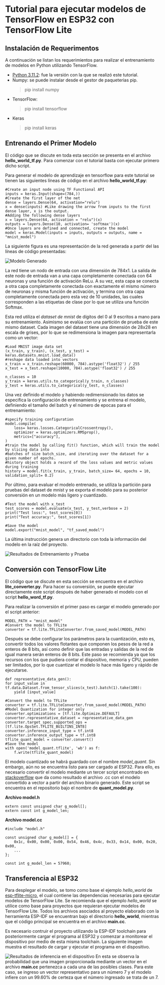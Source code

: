 # Tutorial para ejecutar modelos de TensorFlow en ESP32 con TensorFlow Lite

## Instalación de Requerimentos
A continuación se listan los requerimientos para realizar el entrenamiento de modelos en Python utilizando TensorFlow.
* [Python 3.11.2](https://www.python.org/downloads/release/python-3112/): fue la versión con la que se realizó este tutorial.
* Numpy: se puede instalar desde el gestor de paqueterias pip.
    >pip install numpy
* TensorFlow:
    >pip install tensorflow
* Keras
    >pip install keras

## Entrenando el Primer Modelo
El código que se discute en toda esta sección se presenta en el archivo **hello_world_tf.py**. Para comenzar con el tutorial basta con ejecutar primero dicho script. 

Para generar el modelo de aprendizaje en tensorflow para este tutorial se tienen las siguientes líneas de código en el archivo **hello_world_tf.py**:

    #Create an input node using TF Functional API
    inputs = keras.Input(shape=(784,))
    #Create the first layer of the net 
    dense = layers.Dense(64, activation="relu")
    x = dense(inputs) #Like drawing the arrow from inputs to the first dense layer, x is the output. 
    #Adding the following dense layers
    x = layers.Dense(64, activation = "relu")(x)
    outputs = layers.Dense(10, activation= 'softmax')(x)
    #Once layers are defined and connected, create the model
    model = keras.Model(inputs = inputs, outputs = outputs, name = "mnist_model")

La siguiente figura es una representación de la red generada a partir del las líneas de código presentadas:

![Modelo Generado](/Images/model.png)

La red tiene un nodo de entrada con una dimensión de 784x1. La salida de este nodo de entrada van a una capa completamente conectada con 64 neuronas y una función de activación ReLu. A su vez, esta capa se conecta a otra capa completamente conectada con exactamente el mismo número de neuronas y misma función de activación, y termina con otra capa completamente conectada pero esta vez de 10 unidades, las cuales corresponden a las etiquetas de clase por lo que se utiliza una función Softmax. 

Esta red utiliza el *dataset de mnist* de dígitos del 0 al 9 escritos a mano para su entrenamiento. Asimismo se evalúa con una partición de prueba de este mismo dataset. Cada imagen del dataset tiene una dimensión de 28x28 en escala de grises, por lo que se redimensiona la imagen para representarla como un vector: 

    #Load MNIST image data set
    (x_train, y_train), (x_test, y_test) = keras.datasets.mnist.load_data()
    #reshape data loaded into vectors
    x_train = x_train.reshape(60000, 784).astype('float32') / 255
    x_test = x_test.reshape(10000, 784).astype('float32') / 255

    n_classes = 10
    y_train = keras.utils.to_categorical(y_train, n_classes)
    y_test = keras.utils.to_categorical(y_test, n_classes)

Una vez definido el modelo y habiendo redimensionado los datos se especifica la configuración de entrenamiento y se entrena el modelo, definiendo el tamaño del batch y el número de epocas para el entrenamiento:

    #specify training configuration
    model.compile(
        loss= keras.losses.CategoricalCrossentropy(),
        optimizer = keras.optimizers.RMSprop(), 
        metrics=["accuracy"],
    )
    #train the model by calling fit() function, which will train the model by slicing data into
    #batches of size batch_size, and iterating over the dataset for a given number of epochs.
    #history object holds a record of the loss values and metric values during training
    history = model.fit(x_train, y_train, batch_size= 64, epochs = 10, validation_split= 0.2)

Por último, para evaluar el modelo entrenado, se utiliza la partición para pruebas del dataset de mnist y se exporta el modelo para su posterior conversión en un modelo más ligero y cuantizado.

    #Test the model with x_test
    test_scores = model.evaluate(x_test, y_test,verbose = 2)
    print("Test loss:", test_scores[0])
    print("Test accuracy:", test_scores[1])

    #Save the model
    model.export("mnist_model", "tf_saved_model")
La última instrucción genera un directorio con toda la información del modelo en la raíz del proyecto.

![Resultados de Entrenamiento y Prueba](/Images/training_test_results.png)

## Conversión con TensorFlow Lite
El código que se discute en esta sección se encuentra en el archivo **lite_converter.py**. Para hacer su conversión, se puede ejecutar directamente este script después de haber generado el modelo con el script **hello_word_tf.py**. 

Para realizar la conversión el primer paso es cargar el modelo generado por el script anterior:

    MODEL_PATH = "mnist_model"
    #Convert the model to TFLite
    converter = tf.lite.TFLiteConverter.from_saved_model(MODEL_PATH)

Después se debe configurar los parámetros para la cuantización, esto es, convertir todos los valores flotantes que componen los pesos de la red a enteros de 8 bits, así como definir que las entradas y salidas de la red de igual manera serán enteros de 8 bits. Este paso se recomienda ya que los recursos con los que pudiera contar el dispositivo, memoria y CPU, pueden ser limitados, por lo que cuantizar el modelo lo hace más ligero y rápido de ejecutarse. 

    def representative_data_gen():
    for input_value in tf.data.Dataset.from_tensor_slices(x_test).batch(1).take(100):
        yield [input_value]

    #Convert the model to TFLite
    converter = tf.lite.TFLiteConverter.from_saved_model(MODEL_PATH)
    #Model Quantization for integer only
    converter.optimizations = [tf.lite.Optimize.DEFAULT]
    converter.representative_dataset = representative_data_gen
    converter.target_spec.supported_ops = [tf.lite.OpsSet.TFLITE_BUILTINS_INT8]
    converter.inference_input_type = tf.int8 
    converter.inference_output_type = tf.int8
    tflite_quant_model = converter.convert()
    #Save the model
    with open('model_quant.tflite', 'wb') as f:
        f.write(tflite_quant_model)

El modelo cuantizado se habrá guardado con el nombre *model_quant*. Sin embargo, aún no se encuentra listo para ser cargado al ESP32. Para ello, es necesario convertir el modelo mediante un tercer script encontrado en [stackoverflow](https://stackoverflow.com/questions/73301347/how-to-convert-model-tflite-to-model-cc-and-model-h-on-windows-10) que da como resultado el archivo .cc con el modelo convertido a vector a partir del archivo binario generado. Este script se encuentra en el repositorio bajo el nombre de **quant_model.py**. 

**Archivo model.h**

    extern const unsigned char g_model[];
    extern const int g_model_len;

**Archivo model.cc**
    
    #include "model.h"

    const unsigned char g_model[] = {
        0x1c, 0x00, 0x00, 0x00, 0x54, 0x46, 0x4c, 0x33, 0x14, 0x00, 0x20, 0x00,
        ...
    };

    const int g_model_len = 57960; 

## Transferencia al ESP32 
Para desplegar el modelo, se tomo como base el ejemplo *hello_world* de [esp-tflite-micro](https://github.com/espressif/esp-tflite-micro/tree/master), el cual contiene las dependencias necesarias para ejecutar modelos de TensorFlow Lite. Se recomienda que el ejemplo *hello_world* se utilice como base para proyectos que requieran ejecutar modelos de TensorFlow Lite. Todos los archivos asociados al proyecto elaborado con la herramienta ESP-IDF se encuentran bajo el directorio **hello_world**, mientras que el código principal se encuentra en el archivo **main.cc**.

Es necesario contruir el proyecto utilizando la ESP-IDF toolchain para posteriormente cargar el programa al ESP32 y comenzar a monitorear el dispositivo por medio de esta misma toolchain. La siguiente imagen muestra el resultado de cargar y ejecutar el programa en el dispositivo. 

![Resultados de inferencia en el dispositivo](/Images/model_inference.png)
En esta se observa la probabilidad que una imagen proporcionada mediante un vector en el archivo **main.cc** pertenezca a cada una de las posibles clases. Para este caso, se ingreso un vector representativo para un número 7 y el modelo infiere con un 99.60% de certeza que el número ingresado se trata de un 7.

